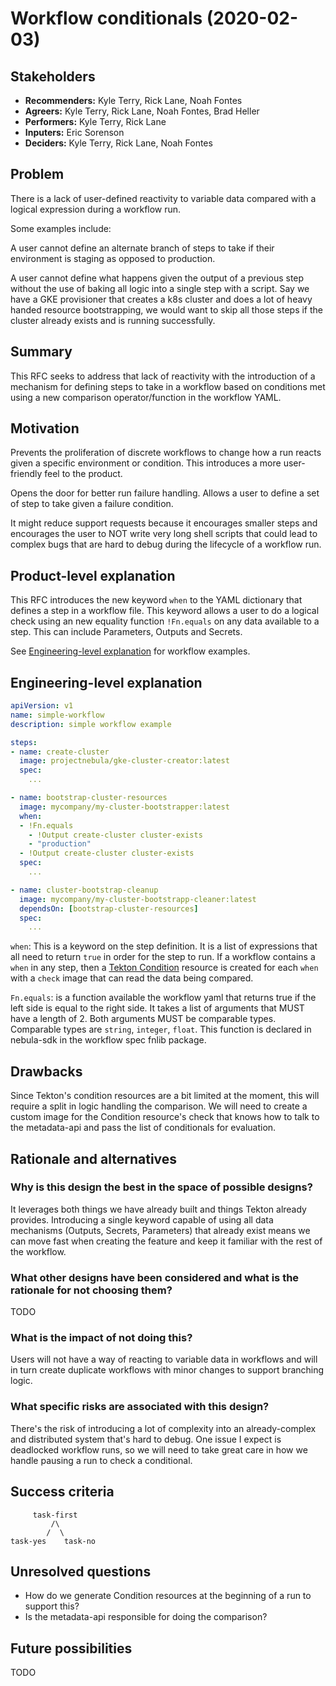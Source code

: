 # Workflow conditionals (2020-02-03)

## Stakeholders

* **Recommenders:** Kyle Terry, Rick Lane, Noah Fontes
* **Agreers:** Kyle Terry, Rick Lane, Noah Fontes, Brad Heller
* **Performers:** Kyle Terry, Rick Lane
* **Inputers:** Eric Sorenson
* **Deciders:** Kyle Terry, Rick Lane, Noah Fontes

## Problem

There is a lack of user-defined reactivity to variable data
compared with a logical expression during a workflow run.

Some examples include:

A user cannot define an alternate branch of steps to take if their environment
is staging as opposed to production.

A user cannot define what happens given the output of a previous step without
the use of baking all logic into a single step with a script. Say we have a GKE
provisioner that creates a k8s cluster and does a lot of heavy handed resource
bootstrapping, we would want to skip all those steps if the cluster already
exists and is running successfully.

## Summary

This RFC seeks to address that lack of reactivity with the introduction of a
mechanism for defining steps to take in a workflow based on conditions met using
a new comparison operator/function in the workflow YAML.

## Motivation

Prevents the proliferation of discrete workflows to change how a run reacts given a
specific environment or condition. This introduces a more user-friendly feel
to the product.

Opens the door for better run failure handling. Allows a user to define a set
of step to take given a failure condition.

It might reduce support requests because it encourages smaller steps and
encourages the user to NOT write very long shell scripts that could lead to
complex bugs that are hard to debug during the lifecycle of a workflow run.

## Product-level explanation

This RFC introduces the new keyword `when` to the YAML dictionary that defines a
step in a workflow file. This keyword allows a user to do a logical check using
an new equality function `!Fn.equals` on any data available to a step. This can include
Parameters, Outputs and Secrets.

See [Engineering-level explanation](#engineering-level-explanation) for workflow
examples.

## Engineering-level explanation

```yaml
apiVersion: v1
name: simple-workflow
description: simple workflow example

steps:
- name: create-cluster
  image: projectnebula/gke-cluster-creator:latest
  spec:
    ...

- name: bootstrap-cluster-resources
  image: mycompany/my-cluster-bootstrapper:latest
  when:
  - !Fn.equals
    - !Output create-cluster cluster-exists
    - "production"
  - !Output create-cluster cluster-exists
  spec:
    ...

- name: cluster-bootstrap-cleanup
  image: mycompany/my-cluster-bootstrapp-cleaner:latest
  dependsOn: [bootstrap-cluster-resources]
  spec:
    ...
```

`when`: This is a keyword on the step definition. It is a list of expressions
that all need to return `true` in order for the step to run. If a workflow
contains a `when` in any step, then a [Tekton
Condition](https://github.com/tektoncd/pipeline/blob/master/docs/conditions.md)
resource is created for each `when` with a `check` image that can read the data
being compared.

`Fn.equals`: is a function available the workflow yaml that returns true if the
left side is equal to the right side. It takes a list of arguments that MUST
have a length of 2. Both arguments MUST be comparable types. Comparable types
are `string`, `integer`, `float`. This function is declared in nebula-sdk in the
workflow spec fnlib package.

## Drawbacks

Since Tekton's condition resources are a bit limited at the moment, this will
require a split in logic handling the comparison. We will need to create a
custom image for the Condition resource's check that knows how to talk to the
metadata-api and pass the list of conditionals for evaluation.

## Rationale and alternatives

### Why is this design the best in the space of possible designs?

It leverages both things we have already built and things Tekton already
provides. Introducing a single keyword capable of using all data mechanisms
(Outputs, Secrets, Parameters) that already exist means we can move fast when
creating the feature and keep it familiar with the rest of the workflow.

### What other designs have been considered and what is the rationale for not choosing them?

TODO

### What is the impact of not doing this?

Users will not have a way of reacting to variable data in workflows and will in
turn create duplicate workflows with minor changes to support branching logic.

### What specific risks are associated with this design?

There's the risk of introducing a lot of complexity into an already-complex and
distributed system that's hard to debug. One issue I expect is deadlocked
workflow runs, so we will need to take great care in how we handle pausing a run
to check a conditional.

## Success criteria

```
     task-first
         /\
        /  \
task-yes    task-no
```

## Unresolved questions

* How do we generate Condition resources at the beginning of a run to support
  this?
* Is the metadata-api responsible for doing the comparison?

## Future possibilities

TODO
